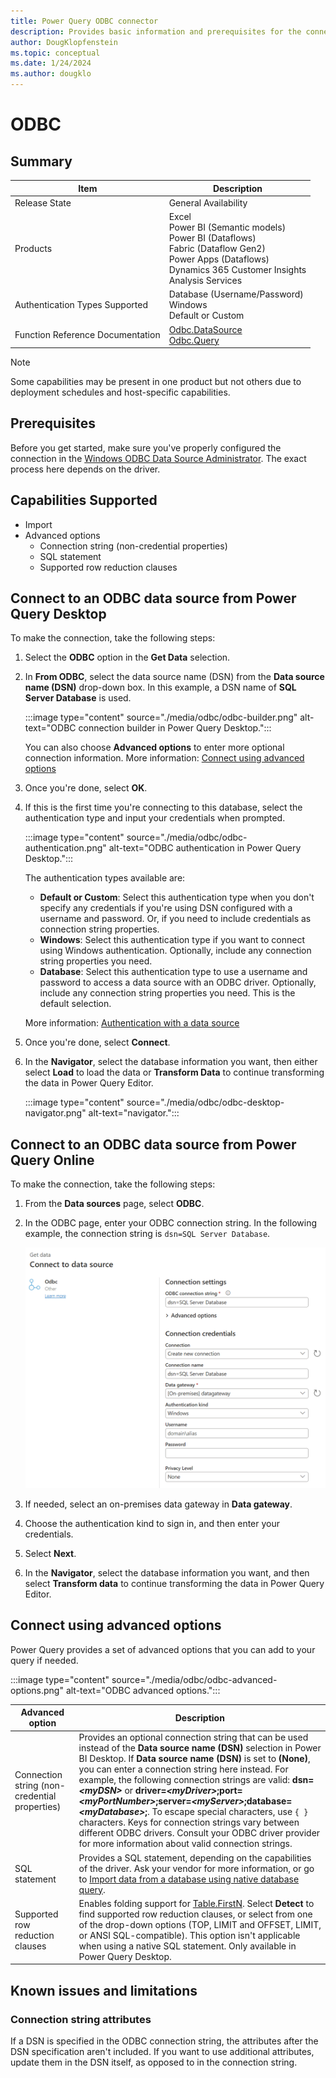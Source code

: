 ```yaml
---
title: Power Query ODBC connector
description: Provides basic information and prerequisites for the connector, and includes instructions on how to connect to your database using the connector.
author: DougKlopfenstein
ms.topic: conceptual
ms.date: 1/24/2024
ms.author: dougklo
---
```


# ODBC

## Summary

| Item | Description |
| ---- | ----------- |
| Release State | General Availability |
| Products |  Excel<br/>Power BI (Semantic models)<br/>Power BI (Dataflows)<br/>Fabric (Dataflow Gen2)<br/>Power Apps (Dataflows)<br/>Dynamics 365 Customer Insights<br/>Analysis Services |
| Authentication Types Supported | Database (Username/Password)<br/>Windows<br/>Default or Custom |
| Function Reference Documentation | [Odbc.DataSource](/powerquery-m/odbc-datasource)<br/>[Odbc.Query](/powerquery-m/odbc-query) |

> [!NOTE]
> Some capabilities may be present in one product but not others due to deployment schedules and host-specific capabilities.

## Prerequisites

Before you get started, make sure you've properly configured the connection in the [Windows ODBC Data Source Administrator](/sql/odbc/admin/odbc-data-source-administrator). The exact process here depends on the driver.

## Capabilities Supported

* Import
* Advanced options
  * Connection string (non-credential properties)
  * SQL statement
  * Supported row reduction clauses

## Connect to an ODBC data source from Power Query Desktop

To make the connection, take the following steps:

1. Select the **ODBC** option in the **Get Data** selection.

2. In **From ODBC**, select the data source name (DSN) from the **Data source name (DSN)** drop-down box. In this example, a DSN name of **SQL Server Database** is used.

   :::image type="content" source="./media/odbc/odbc-builder.png" alt-text="ODBC connection builder in Power Query Desktop.":::

   You can also choose **Advanced options** to enter more optional connection information. More information: [Connect using advanced options](#connect-using-advanced-options)

3. Once you're done, select **OK**.

4. If this is the first time you're connecting to this database, select the authentication type and input your credentials when prompted.

   :::image type="content" source="./media/odbc/odbc-authentication.png" alt-text="ODBC authentication in Power Query Desktop.":::

   The authentication types available are:
   * **Default or Custom**: Select this authentication type when you don't specify any credentials if you're using DSN configured with a username and password. Or, if you need to include credentials as connection string properties.
   * **Windows**: Select this authentication type if you want to connect using Windows authentication. Optionally, include any connection string properties you need.
   * **Database**: Select this authentication type to use a username and password to access a data source with an ODBC driver. Optionally, include any connection string properties you need. This is the default selection.

   More information: [Authentication with a data source](../connectorauthentication.md)

5. Once you're done, select **Connect**.

6. In the **Navigator**, select the database information you want, then either select **Load** to load the data or **Transform Data** to continue transforming the data in Power Query Editor.

   :::image type="content" source="./media/odbc/odbc-desktop-navigator.png" alt-text="navigator.":::

## Connect to an ODBC data source from Power Query Online

To make the connection, take the following steps:

1. From the **Data sources** page, select **ODBC**.

2. In the ODBC page, enter your ODBC connection string. In the following example, the connection string is `dsn=SQL Server Database`.

   ![Image of ODBC page, with the connection string set to the SQL Server database](./media/odbc/odbc-online-connection.png)

3. If needed, select an on-premises data gateway in **Data gateway**.

4. Choose the authentication kind to sign in, and then enter your credentials.

5. Select **Next**.

6. In the **Navigator**, select the database information you want, and then select **Transform data** to continue transforming the data in Power Query Editor.

## Connect using advanced options

Power Query provides a set of advanced options that you can add to your query if needed.

:::image type="content" source="./media/odbc/odbc-advanced-options.png" alt-text="ODBC advanced options.":::

| Advanced option | Description |
| --------------- | ----------- |
| Connection string (non-credential properties) | Provides an optional connection string that can be used instead of the **Data source name (DSN)** selection in Power BI Desktop. If **Data source name (DSN)** is set to **(None)**, you can enter a connection string here instead. For example, the following connection strings are valid: **dsn=_\<myDSN>_** or **driver=_\<myDriver>_;port=_\<myPortNumber>_;server=_\<myServer>_;database=_\<myDatabase>_;**. To escape special characters, use `{ }` characters. Keys for connection strings vary between different ODBC drivers. Consult your ODBC driver provider for more information about valid connection strings. |
| SQL statement | Provides a SQL statement, depending on the capabilities of the driver. Ask your vendor for more information, or go to [Import data from a database using native database query](../native-database-query.md). |
| Supported row reduction clauses | Enables folding support for [Table.FirstN](/powerquery-m/table-firstn). Select **Detect** to find supported row reduction clauses, or select from one of the drop-down options (TOP, LIMIT and OFFSET, LIMIT, or ANSI SQL-compatible). This option isn't applicable when using a native SQL statement. Only available in Power Query Desktop. |

## Known issues and limitations

### Connection string attributes

If a DSN is specified in the ODBC connection string, the attributes after the DSN specification aren't included. If you want to use additional attributes, update them in the DSN itself, as opposed to in the connection string.
